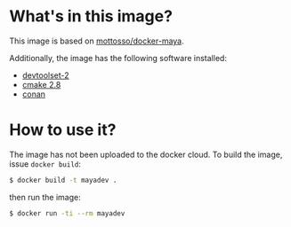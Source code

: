 # What's in this image?

This image is based on
[mottosso/docker-maya](https://github.com/mottosso/docker-maya).

Additionally, the image has the following software installed:
- [devtoolset-2](https://people.centos.org/tru/devtools-2/readme)
- [cmake 2.8](https://cmake.org/)
- [conan](https://www.conan.io/)

# How to use it?

The image has not been uploaded to the docker cloud.
To build the image, issue `docker build`:

```bash
$ docker build -t mayadev .
```

then run the image:

```bash
$ docker run -ti --rm mayadev
```

